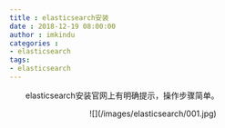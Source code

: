 ```yaml
---
title : elasticsearch安装
date : 2018-12-19 08:00:00
author : imkindu
categories : 
- elasticsearch
tags:
- elasticsearch
---
```


　　elasticsearch安装官网上有明确提示，操作步骤简单。

<!--more-->


<div align="center">
![](/images/elasticsearch/001.jpg)
</div>